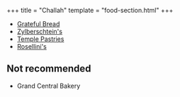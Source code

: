 +++
title = "Challah"
template = "food-section.html"
+++

- [Grateful Bread](https://gratefulbreadbaking.com/)
- [Zylberschtein's](https://www.zylberschtein.com/)
- [Temple Pastries](https://www.templepastries.com/)
- [Rosellini's](https://rosellinis.com/)

## Not recommended
- Grand Central Bakery